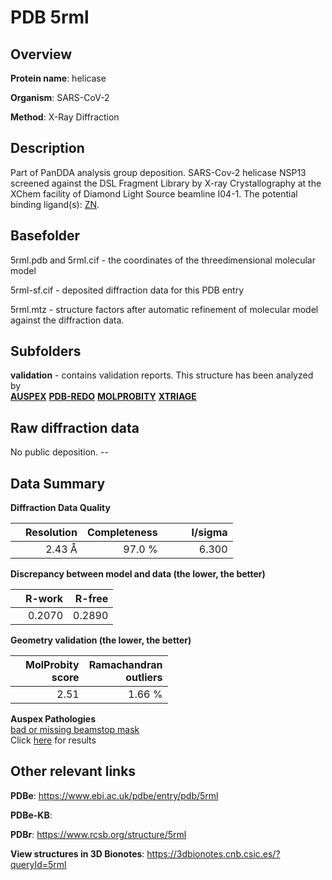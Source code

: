 # PDB 5rml

## Overview

**Protein name**: helicase

**Organism**: SARS-CoV-2

**Method**: X-Ray Diffraction

## Description

Part of PanDDA analysis group deposition. SARS-Cov-2 helicase NSP13 screened against the DSL Fragment Library by X-ray Crystallography at the XChem facility of Diamond Light Source beamline I04-1. The potential binding ligand(s): [ZN](https://www.rcsb.org/ligand/ZN).

## Basefolder

5rml.pdb and 5rml.cif - the coordinates of the threedimensional molecular model

5rml-sf.cif - deposited diffraction data for this PDB entry

5rml.mtz - structure factors after automatic refinement of molecular model against the diffraction data.

## Subfolders





**validation** - contains validation reports. This structure has been analyzed by <br>[**AUSPEX**](https://github.com/thorn-lab/coronavirus_structural_task_force/tree/master/pdb/helicase/SARS-CoV-2/5rml/validation/auspex) [**PDB-REDO**](https://github.com/thorn-lab/coronavirus_structural_task_force/tree/master/pdb/helicase/SARS-CoV-2/5rml/validation/pdb-redo) [**MOLPROBITY**](https://github.com/thorn-lab/coronavirus_structural_task_force/tree/master/pdb/helicase/SARS-CoV-2/5rml/validation/molprobity) [**XTRIAGE**](https://github.com/thorn-lab/coronavirus_structural_task_force/blob/master/pdb/helicase/SARS-CoV-2/5rml/validation/Xtriage_output.log)  



## Raw diffraction data

No public deposition. --<br> 

## Data Summary
**Diffraction Data Quality**

|   | Resolution | Completeness| I/sigma |
|---|-------------:|----------------:|--------------:|
|   |2.43 Å|97.0  %|<img width=50/>6.300|

**Discrepancy between model and data (the lower, the better)**

|   | **R-work**| **R-free**   
|---|-------------:|----------------:|           
||  0.2070|  0.2890|

**Geometry validation (the lower, the better)**

|   |**MolProbity<br>score**| **Ramachandran<br>outliers** 
|---|-------------:|----------------:|
||  2.51|  1.66 %|

**Auspex Pathologies**<br> [bad or missing beamstop mask](https://www.auspex.de/pathol/#2)<br>Click [here](https://github.com/thorn-lab/coronavirus_structural_task_force/blob/master/pdb/helicase/SARS-CoV-2/5rml/validation/auspex/5rml_auspex_comments.txt)  for results

 



## Other relevant links 
**PDBe**:  https://www.ebi.ac.uk/pdbe/entry/pdb/5rml

**PDBe-KB**:  
 
**PDBr**: https://www.rcsb.org/structure/5rml 

**View structures in 3D Bionotes**: https://3dbionotes.cnb.csic.es/?queryId=5rml

